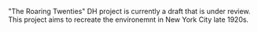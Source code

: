"The Roaring Twenties" DH project is currently a draft that is under review. This project aims to recreate the environemnt in New York City late 1920s. 
